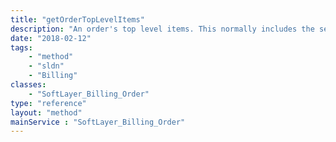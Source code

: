 ```yaml
---
title: "getOrderTopLevelItems"
description: "An order's top level items. This normally includes the server line item and any non-server additional services such as NAS or ISCSI."
date: "2018-02-12"
tags:
    - "method"
    - "sldn"
    - "Billing"
classes:
    - "SoftLayer_Billing_Order"
type: "reference"
layout: "method"
mainService : "SoftLayer_Billing_Order"
---
```

